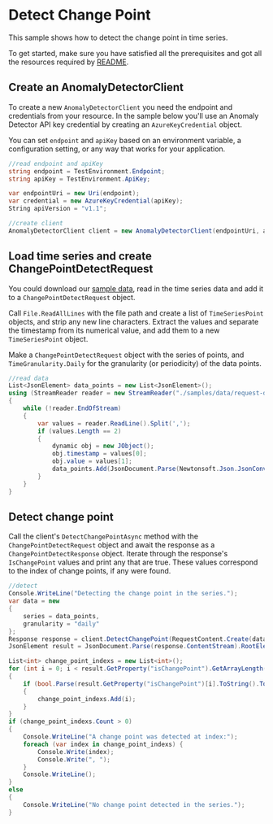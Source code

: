 # Detect Change Point
This sample shows how to detect the change point in time series.

To get started, make sure you have satisfied all the prerequisites and got all the resources required by [README][README].

## Create an AnomalyDetectorClient

To create a new `AnomalyDetectorClient` you need the endpoint and credentials from your resource. In the sample below you'll use an Anomaly Detector API key credential by creating an `AzureKeyCredential` object.

You can set `endpoint` and `apiKey` based on an environment variable, a configuration setting, or any way that works for your application.

```C# Snippet:CreateAnomalyDetectorClient
//read endpoint and apiKey
string endpoint = TestEnvironment.Endpoint;
string apiKey = TestEnvironment.ApiKey;

var endpointUri = new Uri(endpoint);
var credential = new AzureKeyCredential(apiKey);
String apiVersion = "v1.1";

//create client
AnomalyDetectorClient client = new AnomalyDetectorClient(endpointUri, apiVersion, credential);
```

## Load time series and create ChangePointDetectRequest

You could download our [sample data][SampleData], read in the time series data and add it to a `ChangePointDetectRequest` object.

Call `File.ReadAllLines` with the file path and create a list of `TimeSeriesPoint` objects, and strip any new line characters. Extract the values and separate the timestamp from its numerical value, and add them to a new `TimeSeriesPoint` object.

Make a `ChangePointDetectRequest` object with the series of points, and `TimeGranularity.Daily` for the granularity (or periodicity) of the data points.

```C# Snippet:ReadSeriesDataForChangePoint
//read data
List<JsonElement> data_points = new List<JsonElement>();
using (StreamReader reader = new StreamReader("./samples/data/request-data.csv"))
{
    while (!reader.EndOfStream)
    {
        var values = reader.ReadLine().Split(',');
        if (values.Length == 2)
        {
            dynamic obj = new JObject();
            obj.timestamp = values[0];
            obj.value = values[1];
            data_points.Add(JsonDocument.Parse(Newtonsoft.Json.JsonConvert.SerializeObject(obj)).RootElement);
        }
    }
}
```

## Detect change point
Call the client's `DetectChangePointAsync` method with the `ChangePointDetectRequest` object and await the response as a `ChangePointDetectResponse` object. Iterate through the response's `IsChangePoint` values and print any that are true. These values correspond to the index of change points, if any were found.

```C# Snippet:DetectChangePoint
//detect
Console.WriteLine("Detecting the change point in the series.");
var data = new
{
    series = data_points,
    granularity = "daily"
};
Response response = client.DetectChangePoint(RequestContent.Create(data));
JsonElement result = JsonDocument.Parse(response.ContentStream).RootElement;

List<int> change_point_indexs = new List<int>();
for (int i = 0; i < result.GetProperty("isChangePoint").GetArrayLength(); ++i)
{
    if (bool.Parse(result.GetProperty("isChangePoint")[i].ToString().ToLower()))
    {
        change_point_indexs.Add(i);
    }
}
if (change_point_indexs.Count > 0)
{
    Console.WriteLine("A change point was detected at index:");
    foreach (var index in change_point_indexs) {
        Console.Write(index);
        Console.Write(", ");
    }
    Console.WriteLine();
}
else
{
    Console.WriteLine("No change point detected in the series.");
}
```

[README]: https://github.com/Azure/azure-sdk-for-net/blob/main/sdk/anomalydetector/Azure.AI.AnomalyDetector/README.md
[SampleData]: https://github.com/Azure/azure-sdk-for-net/tree/main/sdk/anomalydetector/Azure.AI.AnomalyDetector/tests/samples/data/request-data.csv
